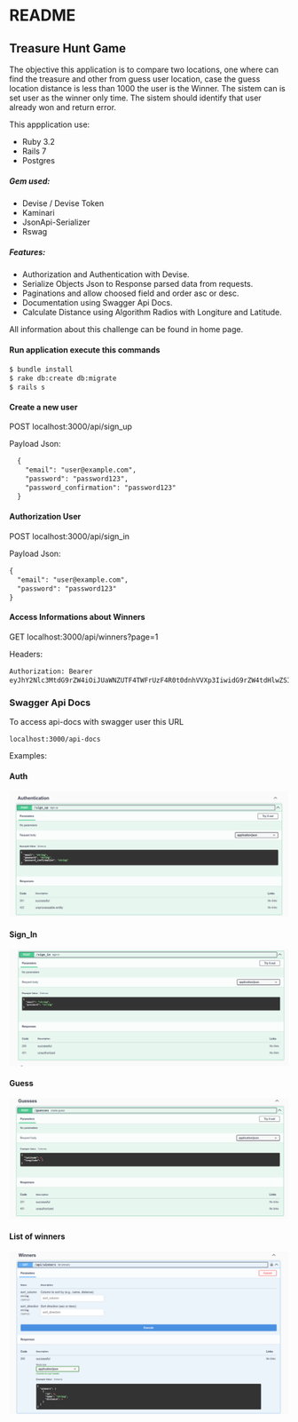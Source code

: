 # README

## Treasure Hunt Game

The objective this application is to compare two locations, one where can find the treasure and other from guess user location, case the guess location distance is less than 1000 the user is the Winner. The sistem can is set user as the winner only time. The sistem should identify that user already won and return error.

This appplication use:

 - Ruby 3.2
 - Rails 7
 - Postgres
  
##### Gem used:

- Devise / Devise Token
- Kaminari
- JsonApi-Serializer
- Rswag

##### Features:

- Authorization and Authentication with Devise.
- Serialize Objects Json to Response parsed data from requests.
- Paginations and allow choosed field and order asc or desc. 
- Documentation using Swagger Api Docs.
- Calculate Distance using Algorithm Radios with Longiture and Latitude.

All information about this challenge can be found in home page.

#### Run application execute this commands

```
$ bundle install
$ rake db:create db:migrate
$ rails s
```

#### Create a new user

POST localhost:3000/api/sign_up

Payload Json:

```
  {
    "email": "user@example.com",
    "password": "password123",
    "password_confirmation": "password123"
  }
```


#### Authorization User

POST localhost:3000/api/sign_in

Payload Json:

```
{
  "email": "user@example.com",
  "password": "password123"
}
```

#### Access Informations about Winners
GET localhost:3000/api/winners?page=1

Headers: 

```
Authorization: Bearer eyJhY2Nlc3MtdG9rZW4iOiJUaWNZUTF4TWFrUzF4R0t0dnhVVXp3IiwidG9rZW4tdHlwZSI6IkJlYXJlciIsImNsaWVudCI6IlNNTkV6WWk4NFRZZ25GVTc3eTViSWciLCJleHBpcnkiOiIxNzA5NzMxNTE3IiwidWlkIjoidXNlckBleGFtcGxlLmNvbSJ9
```


### Swagger Api Docs

To access api-docs with swagger user this URL
```
localhost:3000/api-docs
```

Examples:

#### Auth

![Alt text](/public/Swagger-1.png?raw=true "Auth")

#### Sign_In

![Alt text](/public/Swagger-2.png?raw=true "Sign_in")

#### Guess

![Alt text](/public/Swagger-3.png?raw=true "Guess")

#### List of winners

![Alt text](/public/Swagger-4.png?raw=true "Winners")